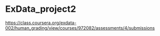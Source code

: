 ExData_project2
===============

https://class.coursera.org/exdata-002/human_grading/view/courses/972082/assessments/4/submissions

